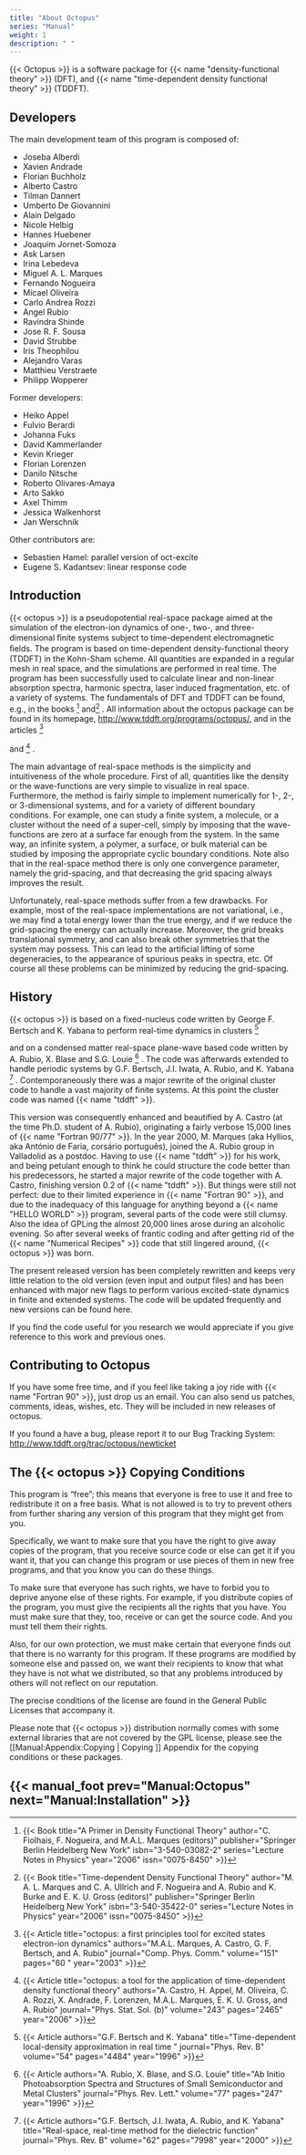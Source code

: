 ```yaml
---
title: "About Octopus"
series: "Manual"
weight: 1
description: " "
---
```



{{< Octopus >}} is a software package for {{< name "density-functional theory" >}} (DFT), and {{< name "time-dependent density functional theory" >}} (TDDFT).

##  Developers  

The main development team of this program  is composed of:

* Joseba Alberdi
* Xavien Andrade
* Florian Buchholz
* Alberto Castro
* Tilman Dannert
* Umberto De Giovannini
* Alain Delgado
* Nicole Helbig
* Hannes Huebener
* Joaquim Jornet-Somoza
* Ask Larsen
* Irina Lebedeva
* Miguel A. L. Marques
* Fernando Nogueira
* Micael Oliveira
* Carlo Andrea Rozzi
* Angel Rubio
* Ravindra Shinde
* Jose R. F. Sousa
* David Strubbe
* Iris Theophilou
* Alejandro Varas
* Matthieu Verstraete
* Philipp Wopperer

Former developers:

* Heiko Appel
* Fulvio Berardi
* Johanna Fuks
* David Kammerlander
* Kevin Krieger
* Florian Lorenzen
* Danilo Nitsche
* Roberto Olivares-Amaya
* Arto Sakko
* Axel Thimm
* Jessica Walkenhorst
* Jan Werschnik

Other contributors are:

* Sebastien Hamel: parallel version of oct-excite
* Eugene S. Kadantsev: linear response code

##  Introduction  

{{< octopus >}} is a pseudopotential real-space package aimed at the simulation of the electron-ion dynamics of one-, two-, and three-dimensional ﬁnite systems subject to time-dependent
electromagnetic ﬁelds. The program is based on time-dependent density-functional theory (TDDFT) in the Kohn-Sham scheme. All quantities are expanded in a regular mesh
in real space, and the simulations are performed in real time. The program has been
successfully used to calculate linear and non-linear absorption spectra, harmonic spectra,
laser induced fragmentation, etc. of a variety of systems. The fundamentals of DFT and
TDDFT can be found, e.g., in the books 
[^footnote-1]
and[^footnote-2]
. 
All information about the octopus
package can be found in its homepage, http://www.tddft.org/programs/octopus/, and in the articles 
[^footnote-3]

and 
[^footnote-4]
.

The main advantage of real-space methods is the simplicity and
intuitiveness of the whole procedure. First of all, quantities like the density or
the wave-functions are very simple to visualize in real space. Furthermore,
the method is fairly simple to implement numerically for 1-, 2-, or 3-dimensional
systems, and for a variety of different boundary conditions. For example, one
can study a finite system, a molecule, or a cluster without the need of a super-cell,
simply by imposing that the wave-functions are zero at a surface far enough from the system.
In the same way, an infinite system, a polymer, a surface, or bulk material can be
studied by imposing the appropriate cyclic boundary conditions. Note also that
in the real-space method there is only one convergence parameter, namely the grid-spacing, and that decreasing the grid spacing always improves the result.

Unfortunately, real-space methods suffer from a few drawbacks. For example,
most of the real-space implementations are not variational, i.e., we may
find a total energy lower than the true energy, and if we reduce the grid-spacing
the energy can actually increase. Moreover, the grid breaks translational
symmetry, and can also break other symmetries that the system may possess. This can
lead to the artificial lifting of some degeneracies, to the appearance of
spurious peaks in spectra, etc. Of course all these problems can be minimized
by reducing the grid-spacing.

##  History  

{{< octopus >}} is based on a fixed-nucleus code written by George F. Bertsch and K. Yabana to perform real-time dynamics in clusters 
[^footnote-5]

and on a condensed matter real-space plane-wave based code written by A. Rubio, X. Blase and S.G. Louie 
[^footnote-6]
. 
The code was afterwards extended to handle periodic systems by G.F. Bertsch, J.I. Iwata, A. Rubio, and K. Yabana 
[^footnote-7]
. 
Contemporaneously there was a major rewrite of the original cluster code to handle a vast majority of finite systems. At this point the cluster code was named {{< name "tddft" >}}.

This version was consequently enhanced and beautified by A. Castro (at the time Ph.D. student of A. Rubio), originating a fairly verbose 15,000 lines of {{< name "Fortran 90/77" >}}. In the year 2000, M. Marques (aka Hyllios, aka António de Faria, corsário português), joined the A. Rubio group in Valladolid as a postdoc. Having to use {{< name "tddft" >}} for his work, and being petulant enough to think he could structure the code better than his predecessors, he started a major rewrite of the code together with A. Castro, finishing version 0.2 of {{< name "tddft" >}}. But things were still not perfect: due to their limited experience in {{< name "Fortran 90" >}}, and due to the inadequacy of this language for anything beyond a {{< name "HELLO WORLD" >}} program, several parts of the code were still clumsy. Also the idea of GPLing the almost 20,000 lines arose during an alcoholic evening. So after several weeks of frantic coding and after getting rid of the {{< name "Numerical Recipes" >}} code that still lingered around, {{< octopus >}} was born.

The present released version has been completely rewritten and keeps very little relation to the old version (even input and output files) and has been enhanced with major new flags to perform various excited-state dynamics in finite and extended systems. The code will be updated frequently and new versions can be found here.

If you find the code useful for you research we would appreciate if you give reference to this work and previous ones.

##  Contributing to Octopus  

If you have some free time, and if you feel like taking a joy ride with {{< name "Fortran 90" >}}, just drop us an email. You can also send us patches, comments, ideas, wishes, etc. They will be included in new releases of octopus.

If you found a have a bug, please report it to our Bug Tracking System: http://www.tddft.org/trac/octopus/newticket

##  The {{< octopus >}}  Copying Conditions  

This program is “free”; this means that everyone is free to use it and free to redistribute it on a free basis. What is not allowed is to try to prevent others from further sharing any version of this program that they might get from you.

Specifically, we want to make sure that you have the right to give away copies of the program, that you receive source code or else can get it if you want it, that you can change this program or use pieces of them in new free programs, and that you know you can do these things.

To make sure that everyone has such rights, we have to forbid you to deprive anyone else of these rights. For example, if you distribute copies of the program, you must give the recipients all the rights that you have. You must make sure that they, too, receive or can get the source code. And you must tell them their rights.

Also, for our own protection, we must make certain that everyone finds out that there is no warranty for this program. If these programs are modified by someone else and passed on, we want their recipients to know that what they have is not what we distributed, so that any problems introduced by others will not reflect on our reputation.

The precise conditions of the license are found in the General Public Licenses that accompany it.

Please note that {{< octopus >}} distribution normally comes with some external libraries that are not covered by the GPL license, please see the [[Manual:Appendix:Copying | Copying ]] Appendix for the copying conditions or these packages.

<references />

{{< manual_foot prev="Manual:Octopus" next="Manual:Installation" >}}
---------------------------------------------
[^footnote-1]: {{< Book title="A Primer in Density Functional Theory" author="C. Fiolhais, F. Nogueira, and M.A.L. Marques (editors)" publisher="Springer Berlin Heidelberg New York" isbn="3-540-03082-2" series="Lecture Notes in Physics" year="2006" issn="0075-8450" >}}

[^footnote-2]: {{< Book title="Time-dependent Density Functional Theory" author="M. A. L. Marques and C. A. Ullrich and F. Nogueira and A. Rubio and K. Burke and E. K. U. Gross (editors)" publisher="Springer Berlin Heidelberg New York" isbn="3-540-35422-0" series="Lecture Notes in Physics" year="2006" issn="0075-8450" >}}

[^footnote-3]: {{< Article title="octopus: a first principles tool for excited states electron-ion dynamics" authors="M.A.L. Marques, A. Castro, G. F. Bertsch, and A. Rubio" journal="Comp. Phys. Comm." volume="151" pages="60 " year="2003" >}}

[^footnote-4]: {{< Article title="octopus: a tool for the application of time-dependent density functional theory" authors="A. Castro, H. Appel, M. Oliveira, C. A. Rozzi, X. Andrade, F. Lorenzen, M.A.L. Marques, E. K. U. Gross, and A. Rubio" journal="Phys. Stat. Sol. (b)" volume="243" pages="2465" year="2006" >}}

[^footnote-5]: {{< Article authors="G.F. Bertsch and K. Yabana" title="Time-dependent local-density approximation in real time " journal="Phys. Rev. B" volume="54" pages="4484" year="1996" >}}

[^footnote-6]: {{< Article authors="A. Rubio, X. Blase, and S.G. Louie" title="Ab Initio Photoabsorption Spectra and Structures of Small Semiconductor and Metal Clusters" journal="Phys. Rev. Lett." volume="77" pages="247" year="1996" >}}

[^footnote-7]: {{< Article authors="G.F. Bertsch, J.I. Iwata, A. Rubio, and K. Yabana" title="Real-space, real-time method for the dielectric function" journal="Phys. Rev. B" volume="62" pages="7998" year="2000" >}}

